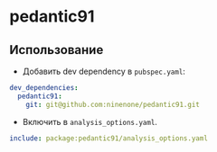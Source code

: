 # pedantic91

## Использование

- Добавить dev dependency в `pubspec.yaml`:

```yaml
dev_dependencies:
  pedantic91:
    git: git@github.com:ninenone/pedantic91.git
```

- Включить в `analysis_options.yaml`.

```yaml
include: package:pedantic91/analysis_options.yaml
```
